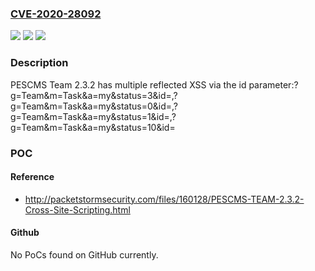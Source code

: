 ### [CVE-2020-28092](https://cve.mitre.org/cgi-bin/cvename.cgi?name=CVE-2020-28092)
![](https://img.shields.io/static/v1?label=Product&message=n%2Fa&color=blue)
![](https://img.shields.io/static/v1?label=Version&message=n%2Fa&color=blue)
![](https://img.shields.io/static/v1?label=Vulnerability&message=n%2Fa&color=brighgreen)

### Description

PESCMS Team 2.3.2 has multiple reflected XSS via the id parameter:?g=Team&m=Task&a=my&status=3&id=,?g=Team&m=Task&a=my&status=0&id=,?g=Team&m=Task&a=my&status=1&id=,?g=Team&m=Task&a=my&status=10&id=

### POC

#### Reference
- http://packetstormsecurity.com/files/160128/PESCMS-TEAM-2.3.2-Cross-Site-Scripting.html

#### Github
No PoCs found on GitHub currently.

